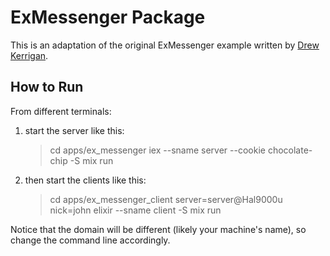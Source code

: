 # ExMessenger Package

This is an adaptation of the original ExMessenger example written by [Drew Kerrigan](http://drew.kerrigan.io/ditributed-elixir/).

## How to Run

From different terminals:

  1. start the server like this:

        > cd apps/ex_messenger
        > iex --sname server --cookie chocolate-chip -S mix run

  2. then start the clients like this:

        > cd apps/ex_messenger_client
        > server=server@Hal9000u nick=john elixir --sname client -S mix run

Notice that the domain will be different (likely your machine's name), so change the command line accordingly.